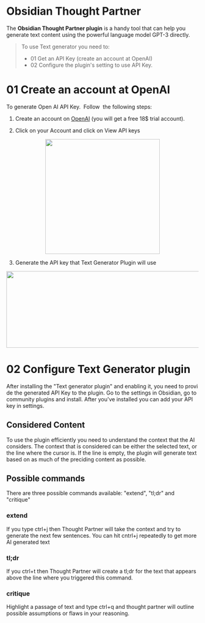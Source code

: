 # Obsidian Thought Partner

The **Obsidian Thought Partner plugin** is a handy tool that can help you generate text content using the powerful language model GPT-3 directly.

> To use Text generator you need to:
>
> -   01 Get an API Key (create an account at OpenAI)
> -   02 Configure the plugin's setting to use API Key.

# 01 Create an account at OpenAI

To generate Open AI API Key.  Follow  the following steps:

1. Create an account on [OpenAI](https://beta.openai.com/signup) (you will get a free 18$ trial account).

2. Click on your Account and click on View API keys

<p align="center">
  <img width="300" height="300" src="./images/20220227121447.png">
</p>

3. Generate the API key that Text Generator Plugin will use

<p align="center">
  <img width="600" height="200"src="./images/20220227121545.png">
</p>


# 02 Configure Text Generator plugin

After installing the "Text generator plugin" and enabling it, you need to provide the generated API Key to the plugin. Go to the settings in Obsidian, go to community plugins and install. After you've installed you can add your API key in settings.

## Considered Content

To use the plugin efficiently you need to understand the context that the AI considers.
The context that is considered can be either the selected text, or the line where the cursor is. If the line is empty, the plugin will generate text based on as much of the preciding content as possible.

## Possible commands

There are three possible commands available: "extend", "tl;dr" and "critique"

### extend

If you type ctrl+j then Thought Partner will take the context and try to generate the next few sentences. You can hit cntrl+j repeatedly to get more AI generated text

### tl;dr

If you ctrl+t then Thought Partner will create a tl;dr for the text that appears above the line where you triggered this command.

### critique

Highlight a passage of text and type ctrl+q and thought partner will outline possible assumptions or flaws in your reasoning.
